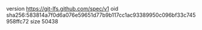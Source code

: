 version https://git-lfs.github.com/spec/v1
oid sha256:583814a7f0d6a076e59651d77b9b117cc1ac93389950c096bf33c745958ffc72
size 50438
